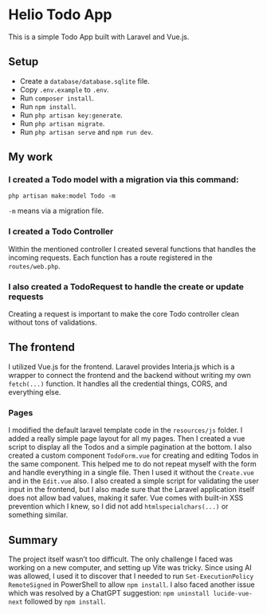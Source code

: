 # Helio Todo App

This is a simple Todo App built with Laravel and Vue.js.

## Setup

- Create a `database/database.sqlite` file.
- Copy `.env.example` to `.env`.
- Run `composer install`.
- Run `npm install`.
- Run `php artisan key:generate`.
- Run `php artisan migrate`.
- Run `php artisan serve` and `npm run dev`.

## My work

### I created a Todo model with a migration via this command:

```shell
php artisan make:model Todo -m
```

`-m` means via a migration file.

### I created a Todo Controller

Within the mentioned controller I created several functions that handles the
incoming requests. Each function has a route registered in the `routes/web.php`.

### I also created a TodoRequest to handle the create or update requests

Creating a request is important to make the core Todo controller clean
without tons of validations.

## The frontend

I utilized Vue.js for the frontend. Laravel provides Interia.js which is a
wrapper to connect the frontend and the backend without writing my own `fetch(...)` function.
It handles all the credential things, CORS, and everything else.

### Pages

I modified the default laravel template code in the `resources/js` folder. I
added a really simple page layout for all my pages. Then I created a vue script
to display all the Todos and a simple pagination at the bottom.
I also created a custom component `TodoForm.vue` for creating and editing Todos
in the same component. This helped me to do not repeat myself with the form and
handle everything in a single file. Then I used it without the `Create.vue` and
in the `Edit.vue` also.
I also created a simple script for validating the user input in the frontend, but
I also made sure that the Laravel application itself does not allow bad values,
making it safer. Vue comes with built-in XSS prevention which I knew, so I did not
add `htmlspecialchars(...)` or something similar.

## Summary

The project itself wasn’t too difficult. The only challenge I faced was working on a new computer, and setting up Vite was tricky. Since using AI was allowed, I used it to discover that I needed to run `Set-ExecutionPolicy RemoteSigned` in PowerShell to allow `npm install`. I also faced another issue which was resolved by a ChatGPT suggestion: `npm uninstall lucide-vue-next` followed by `npm install`.
